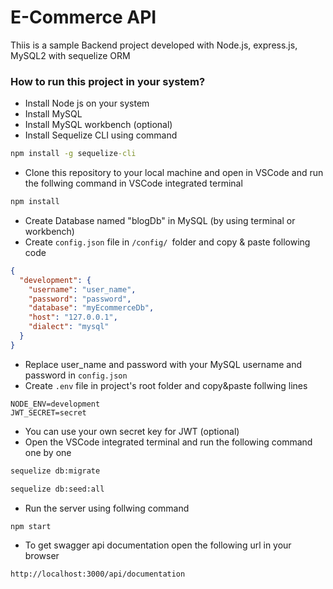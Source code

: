 
# E-Commerce API

Thiis is a sample Backend project developed with Node.js, express.js, MySQL2 with sequelize ORM


### How to run this project in your system?
- Install Node js on your system
- Install MySQL 
- Install MySQL workbench (optional)
- Install Sequelize CLI using command
```cmd
npm install -g sequelize-cli
```
        
- Clone this repository to your local machine and open in VSCode and run the follwing command in VSCode integrated terminal
```bash
npm install
```
- Create Database named "blogDb" in MySQL (by using terminal or workbench)
- Create ```config.json``` file in ```/config/ ```folder and copy & paste following code
```json
{
  "development": {
    "username": "user_name",
    "password": "password",
    "database": "myEcommerceDb",
    "host": "127.0.0.1",
    "dialect": "mysql"
  }
}
```
- Replace user_name and password with your MySQL username and password in ```config.json```
- Create ```.env``` file in project's root folder and copy&paste follwing lines
```
NODE_ENV=development
JWT_SECRET=secret
```
- You can use your own secret key for JWT (optional)
- Open the VSCode integrated terminal and run the following command one by one
```cmd
sequelize db:migrate
```
```cmd
sequelize db:seed:all
```
- Run the server using follwing command
```bash
npm start
```
- To get swagger api documentation open the following url in your browser
```
http://localhost:3000/api/documentation
```


